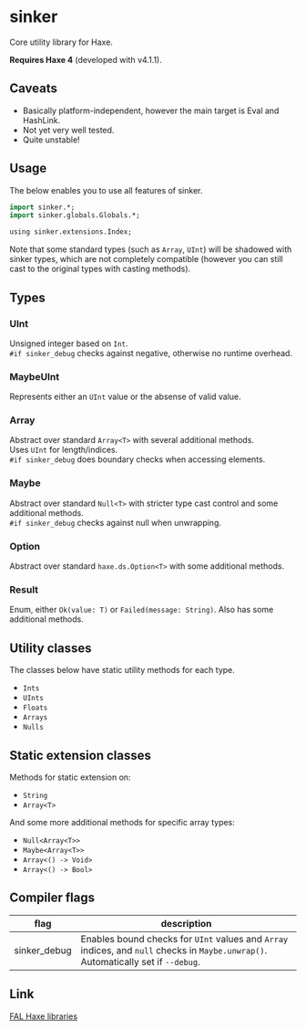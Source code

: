 # sinker

Core utility library for Haxe.

**Requires Haxe 4** (developed with v4.1.1).


## Caveats

- Basically platform-independent, however the main target is Eval and HashLink.
- Not yet very well tested.
- Quite unstable!


## Usage

The below enables you to use all features of sinker.

```haxe
import sinker.*;
import sinker.globals.Globals.*;

using sinker.extensions.Index;
```

Note that some standard types (such as `Array`, `UInt`) will be shadowed with sinker types, which are not completely compatible (however you can still cast to the original types with casting methods).


## Types

### UInt

Unsigned integer based on `Int`.  
`#if sinker_debug` checks against negative, otherwise no runtime overhead.

### MaybeUInt

Represents either an `UInt` value or the absense of valid value.

### Array<T>

Abstract over standard `Array<T>` with several additional methods.  
Uses `UInt` for length/indices.  
`#if sinker_debug` does boundary checks when accessing elements.

### Maybe<T>

Abstract over standard `Null<T>` with stricter type cast control and some additional methods.  
`#if sinker_debug` checks against null when unwrapping.

### Option<T>

Abstract over standard `haxe.ds.Option<T>` with some additional methods.

### Result<T>

Enum, either `Ok(value: T)` or `Failed(message: String)`. Also has some additional methods.

## Utility classes

The classes below have static utility methods for each type.

- `Ints`
- `UInts`
- `Floats`
- `Arrays`
- `Nulls`


## Static extension classes

Methods for static extension on:

- `String`
- `Array<T>`

And some more additional methods for specific array types:

- `Null<Array<T>>`
- `Maybe<Array<T>>`
- `Array<() -> Void>`
- `Array<() -> Bool>`


## Compiler flags

|flag|description|
|---|---|
|sinker_debug|Enables bound checks for `UInt` values and `Array` indices, and `null` checks in `Maybe.unwrap()`. Automatically set if `--debug`.|


## Link

[FAL Haxe libraries](https://github.com/fal-works/fal-haxe-libraries)
